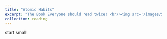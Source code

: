 ```yaml
---
title: "Atomic Habits"
excerpt: "The Book Everyone should read twice! <br/><img src='/images/500x300.png'>"
collection: reading
---
```


start small!
